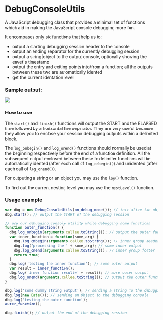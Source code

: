 # DebugConsoleUtils
A JavaScript debugging class that provides a minimal set of functions which aid in making the JavaScript console debugging more fun.

It encompases only six functions that help us to:
- output a starting debugging session header to the console
- output an ending separator for the currently debugging session
- output a string|object to the output console, optionally showing the envet's timestamp
- output the entry and exiting points into/from a function; all the outputs between these two are automatically idented
- get the current identation level

### Sample output:
<img src="http://i64.tinypic.com/jzjw61.jpg" border="0">

### How to use
The `start()` and `finish()` functions will output the START and the ELAPSED time followed by a horizontal line separator. They are very useful because  they allow you to enclose your session debugging outputs within a delimited block.

The `log_onbegin()` and `log_onend()` functions should normally be used at the beginning respectively before the end of a function definition. All the subsequent output enclosed between these to delimiter functions will be automatically idented (after each call of `log_onbegin()`) and unidented (after each call of `log_onend()`).

For outputing a string or an object you may use the `log()` function.

To find out the current nesting level you may use the `nestLevel()` function.

### Usage example
```javascript
var dbg = new DebugConsoleUtils(on_debug_mode()); // initialize the object
dbg.start(); // output the START of the debugging session

// use our debugging console utility while debugging some functions
function outer_function() {
  dbg.log_onbegin(arguments.callee.toString()); // output the outer function group header
  var inner_function = function(some_arg) {
    dbg.log_onbegin(arguments.callee.toString()); // inner group header
    dbg.log('processing the ' + some_arg); // some inner output
    dbg.log_onend(arguments.callee.toString()); // inner group footer
    return true;
  }
  dbg.log('testing the inner function'); // some outer output
  var result = inner_function();
  dbg.log('inner function result=' + result); // more outer output
  dbg.log_onend(arguments.callee.toString()); // output the outer function group footer
}

dbg.log('some dummy string output'); // sending a string to the debugging console
dbg.log(new Date()); // sending an Object to the debugging console
dbg.log('testing the outer function');
outer_function();

dbg.finish(); // output the end of the debugging session
```